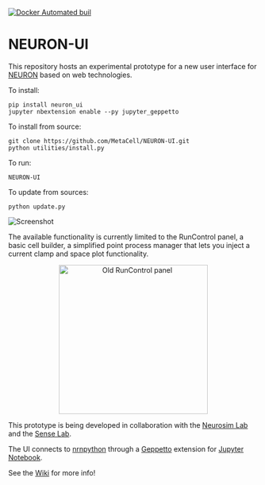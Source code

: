 [![Docker Automated buil](https://img.shields.io/docker/automated/jrottenberg/ffmpeg.svg)](https://hub.docker.com/r/metacell/neuron-ui/)

# NEURON-UI

This repository hosts an experimental prototype for a new user interface for [NEURON](http://www.neuron.yale.edu/neuron/) based on web technologies. 

To install:
```
pip install neuron_ui
jupyter nbextension enable --py jupyter_geppetto
```

To install from source:
```
git clone https://github.com/MetaCell/NEURON-UI.git
python utilities/install.py
```

To run:
```
NEURON-UI
```

To update from sources:
```
python update.py
```

![Screenshot](https://dl.dropboxusercontent.com/u/7538688/Don%27t%20delete%2C%20used%20in%20wikis%20etc/release034.png)

The available functionality is currently limited to the RunControl panel, a basic cell builder, a simplified point process manager that lets you inject a current clamp and space plot functionality.

<p align="center">
  <img src="https://dl.dropboxusercontent.com/u/7538688/Don%27t%20delete%2C%20used%20in%20wikis%20etc/Screen_Shot_2016-06-15_at_18.06.16.png" alt="Old RunControl panel" height="300"/>
</p>

This prototype is being developed in collaboration with the [Neurosim Lab](http://neurosimlab.org/) and the [Sense Lab](https://senselab.med.yale.edu/).

The UI connects to [nrnpython](http://www.neuron.yale.edu/neuron/static/docs/help/neuron/neuron/classes/python.html) through a [Geppetto](http://git.geppetto.org) extension for [Jupyter Notebook](http://jupyter.org/).

See the [Wiki](https://github.com/MetaCell/NEURON-UI/wiki) for more info!
